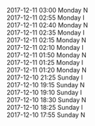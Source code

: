 2017-12-11 03:00 Monday  N  
2017-12-11 02:55 Monday  I  
2017-12-11 02:40 Monday  N  
2017-12-11 02:35 Monday  I  
2017-12-11 02:15 Monday  N  
2017-12-11 02:10 Monday  I  
2017-12-11 01:50 Monday  N  
2017-12-11 01:25 Monday  I  
2017-12-11 01:20 Monday  N  
2017-12-10 21:25 Sunday  I  
2017-12-10 19:15 Sunday  N  
2017-12-10 19:10 Sunday  I  
2017-12-10 18:30 Sunday  N  
2017-12-10 18:25 Sunday  I  
2017-12-10 17:55 Sunday  N  
